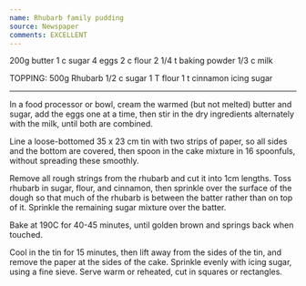 ```yaml
---
name: Rhubarb family pudding
source: Newspaper
comments: EXCELLENT
---
```


200g butter
1 c sugar
4 eggs 
2 c flour 
2 1/4 t baking powder 
1/3 c milk 

TOPPING:
500g Rhubarb
1/2 c sugar 
1 T flour 
1 t cinnamon 
icing sugar

---

In a food processor or bowl, cream the warmed (but not melted) butter and sugar, add the eggs one at a time, then stir in the dry ingredients alternately with the milk, until both are combined.  

Line a loose-bottomed 35 x 23 cm  tin with two strips of paper, so all sides and the bottom are covered, then spoon in the cake mixture in 16 spoonfuls, without spreading these smoothly.  

Remove all rough strings from the rhubarb and cut it into 1cm lengths.  Toss rhubarb in sugar, flour, and cinnamon, then sprinkle over the surface of the dough so that much of the rhubarb is between the batter rather than on top of it.  Sprinkle the remaining sugar mixture over the batter.  

Bake at 190C for 40-45 minutes, until golden brown and springs back when touched.

Cool in the tin for 15 minutes, then lift away from the sides of the tin, and remove the paper at the sides of the cake.  Sprinkle evenly with icing sugar, using a fine sieve.  Serve warm or reheated, cut in squares or rectangles.

